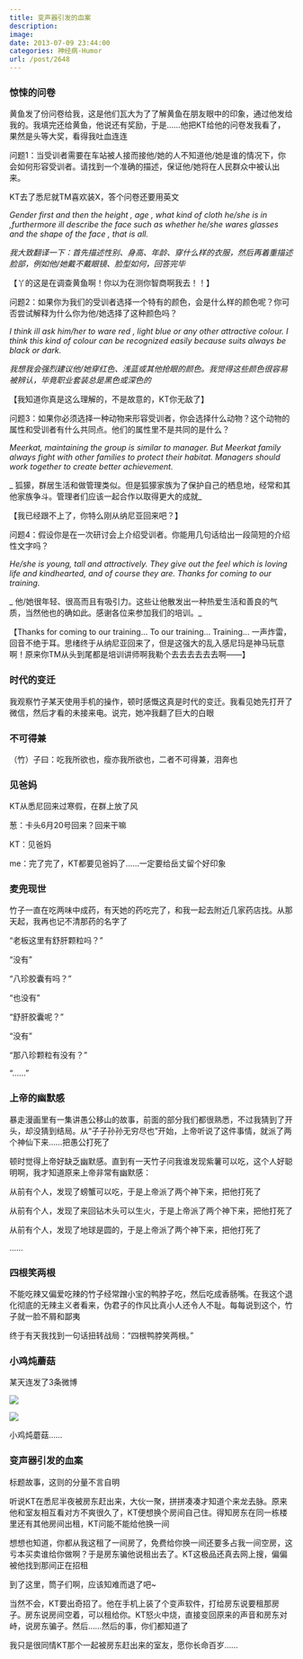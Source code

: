 ```yaml
---
title: 变声器引发的血案
description: 
image: 
date: 2013-07-09 23:44:00
categories: 神经病-Humor
url: /post/2648
---
```


### 惊悚的问卷

黄鱼发了份问卷给我，这是他们瓦大为了了解黄鱼在朋友眼中的印象，通过他发给我的。我填完还给黄鱼，他说还有奖励，于是……他把KT给他的问卷发我看了，果然是头等大奖，看得我吐血连连

问题1：当受训者需要在车站被人接而接他/她的人不知道他/她是谁的情况下，你会如何形容受训者。请找到一个准确的描述，保证他/她将在人民群众中被认出来。

KT去了悉尼就TM喜欢装X，答个问卷还要用英文

_Gender first and then the height , age , what kind of cloth he/she is in ,furthermore ill describe the face such as whether he/she wares glasses and the shape of the face , that is all._

_我大致翻译一下：首先描述性别、身高、年龄、穿什么样的衣服，然后再着重描述脸部，例如他/她戴不戴眼镜、脸型如何，回答完毕_

【丫的这是在调查黄鱼啊！你以为在测你智商啊我去！！】

问题2：如果你为我们的受训者选择一个特有的颜色，会是什么样的颜色呢？你可否尝试解释为什么你为他/她选择了这种颜色吗？

_I think ill ask him/her to ware red , light blue or any other attractive colour. I think this kind of colour can be recognized easily because suits always be black or dark._

_我想我会强烈建议他/她穿红色、浅蓝或其他抢眼的颜色。我觉得这些颜色很容易被辨认，毕竟职业套装总是黑色或深色的_

【我知道你真是这么理解的，不是故意的，KT你无敌了】

问题3：如果你必须选择一种动物来形容受训者，你会选择什么动物？这个动物的属性和受训者有什么共同点。他们的属性里不是共同的是什么？

_Meerkat, maintaining the group is similar to manager. But Meerkat family always fight with other families to protect their habitat. Managers should work together to create better achievement._

_ 狐獴，群居生活和做管理类似。但是狐獴家族为了保护自己的栖息地，经常和其他家族争斗。管理者们应该一起合作以取得更大的成就_

【我已经跟不上了，你特么刚从纳尼亚回来吧？】

问题4：假设你是在一次研讨会上介绍受训者。你能用几句话给出一段简短的介绍性文字吗？

_He/she is young, tall and attractively. They give out the feel which is loving life and kindhearted, and of course they are. Thanks for coming to our training._

_ 他/她很年轻、很高而且有吸引力。这些让他散发出一种热爱生活和善良的气质，当然他也的确如此。感谢各位来参加我们的培训。_

【Thanks for coming to our training... To our training... Training... 一声炸雷，回音不绝于耳。思绪终于从纳尼亚回来了，但是这强大的乱入感尼玛是神马玩意啊！原来你TM从头到尾都是培训讲师啊我勒个去去去去去去啊——】

### 时代的变迁

我观察竹子某天使用手机的操作，顿时感慨这真是时代的变迁。我看见她先打开了微信，然后才看的未接来电。说完，她冲我翻了巨大的白眼

### 不可得兼

（竹）子曰：吃我所欲也，瘦亦我所欲也，二者不可得兼，泪奔也

### 见爸妈

KT从悉尼回来过寒假，在群上放了风

葱：卡头6月20号回来？回来干嘛

KT：见爸妈

me：完了完了，KT都要见爸妈了……一定要给岳丈留个好印象

### 麦兜现世

竹子一直在吃两味中成药，有天她的药吃完了，和我一起去附近几家药店找。从那天起，我再也记不清那药的名字了

“老板这里有舒肝颗粒吗？”

“没有”

“八珍胶囊有吗？”

“也没有”

“舒肝胶囊呢？”

“没有”

“那八珍颗粒有没有？”

“……”

### 上帝的幽默感

暴走漫画里有一集讲愚公移山的故事，前面的部分我们都很熟悉，不过我猜到了开头，却没猜到结局。从“子子孙孙无穷尽也”开始，上帝听说了这件事情，就派了两个神仙下来……把愚公打死了

顿时觉得上帝好缺乏幽默感。直到有一天竹子问我谁发现紫薯可以吃，这个人好聪明啊，我才知道原来上帝非常有幽默感：

从前有个人，发现了螃蟹可以吃，于是上帝派了两个神下来，把他打死了

从前有个人，发现了来回钻木头可以生火，于是上帝派了两个神下来，把他打死了

从前有个人，发现了地球是圆的，于是上帝派了两个神下来，把他打死了

……

### 四根笑两根

不能吃辣又偏爱吃辣的竹子经常蹭小宝的鸭脖子吃，然后吃成香肠嘴。在我这个退化彻底的无辣主义者看来，伪君子的作风比真小人还令人不耻。每每说到这个，竹子就一脸不屑和鄙夷

终于有天我找到一句话扭转战局：“四根鸭脖笑两根。”

### 小鸡炖蘑菇

某天连发了3条微博

![](https://cdn.victor42.work/posts/2013-07/07-09/68.jpg)

![](https://cdn.victor42.work/posts/2013-07/07-09/69.jpg)

小鸡炖蘑菇……

### 变声器引发的血案

标题故事，这则的分量不言自明

听说KT在悉尼半夜被房东赶出来，大伙一聚，拼拼凑凑才知道个来龙去脉。原来他和室友相互看对方不爽很久了，KT便想换个房间自己住。得知房东在同一栋楼里还有其他房间出租，KT问能不能给他换一间

想想也知道，你都从我这租了一间房了，免费给你换一间还要多占我一间空房，这亏本买卖谁给你做啊？于是房东骗他说租出去了。KT这极品还真去网上搜，偏偏被他找到那间正在招租

到了这里，筒子们啊，应该知难而退了吧~

当然不会，KT要出奇招了。他在手机上装了个变声软件，打给房东说要租那房子。房东说房间空着，可以租给你。KT怒火中烧，直接变回原来的声音和房东对峙，说房东骗子。然后……然后的事，你们都知道了

我只是很同情KT那个一起被房东赶出来的室友，愿你长命百岁……